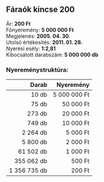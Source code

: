 ## Fáraók kincse 200

Ár: **200 Ft**<br/>
Főnyeremény: **5 000 000 Ft**<br/>
Megjelenés: **2005. 04. 30.**<br/>
Utolsó értékesítés: **2011. 01. 28.**<br/>
Nyerési esély: **1:2,81**<br/>
Kibocsátott darabszám: **5 000 000 db**<br/>

### Nyereménystruktúra:
Darab|Nyeremény
---:|---:
10 db|5 000 000 Ft
75 db|50 000 Ft
273 db|20 000 Ft
749 db|10 000 Ft
2 264 db|5 000 Ft
5 800 db|2 000 Ft
61 502 db|1 000 Ft
355 062 db|500 Ft
1 356 735 db|200 Ft
